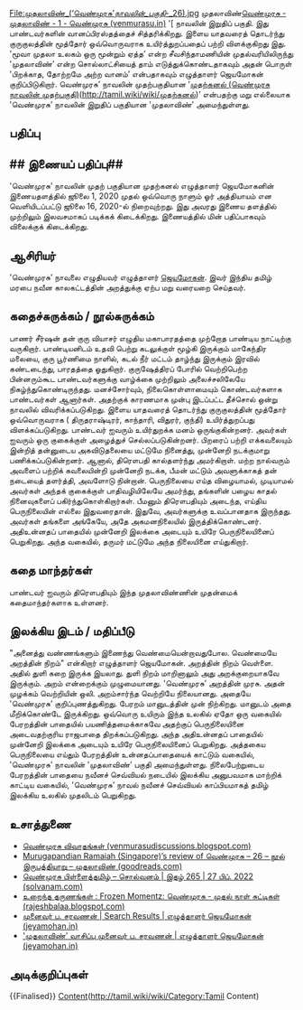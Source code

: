 [File:முதலாவிண்_(‘வெண்முரசு’_நாவலின்_பகுதி_-_26).jpg](http://tamil.wiki/wiki/thumb|முதலாவிண் ('வெண்முரசு’ நாவலின் பகுதி - 26))
முதலாவிண்<ref>[வெண்முரசு - முதலாவிண் - 1 - வெண்முரசு (venmurasu.in)](https://venmurasu.in/muthalaavin/chapter-1)</ref> '[ நாவலின் இறுதிப் பகுதி.  இது பாண்டவர்களின் வானப்பிரஸ்தத்தைச் சித்தரிக்கிறது. இளைய யாதவரைத் தொடர்ந்து குருகுலத்தின் மூத்தோர் ஒவ்வொருவராக உயிர்த்துறப்பதைப் பற்றி விளக்குகிறது இது. 'மூவா முதலா உலகம் ஒரு மூன்றும் ஏத்த’ என்ற சீவசிந்தாமணியின் முதல்வரியிலிருந்து 'முதலாவிண்’ என்ற  சொல்லாட்சியைத் தாம் எடுத்துக்கொண்டதாகவும் அதன் பொருள் 'பிறக்காத, தோற்றமே அற்ற வானம்’ என்பதாகவும் எழுத்தாளர் ஜெயமோகன் குறிப்பிடுகிறார். வெண்முரசு’ நாவலின்  முதற்பகுதியான '[முதற்கனல் (வெண்முரசு நாவலின் முதற்பகுதி)](வெண்முரசு](http://tamil.wiki/wiki/வெண்முரசு)’)(http://tamil.wiki/wiki/முதற்கனல்)’ என்பதற்கு மறு எல்லையாக 'வெண்முரசு’ நாவலின் இறுதிப் பகுதியான  'முதலாவிண்’ அமைந்துள்ளது.
## பதிப்பு
## ## இணையப் பதிப்பு## 
'வெண்முரசு’ நாவலின் முதற் பகுதியான முதற்கனல் எழுத்தாளர் ஜெயமோகனின் இணையதளத்தில் ஜூலை 1, 2020 முதல் ஒவ்வொரு நாளும் ஓர் அத்தியாயம் என வெளியிடப்பட்டு ஜூலை 16, 2020-ல் நிறைவுற்றது. இது அவரது இணைய தளத்தில் முற்றிலும் இலவசமாகப் படிக்கக் கிடைக்கிறது. இணையத்தில் மின் பதிப்பாகவும்  விலைக்குக் கிடைக்கிறது.
## ஆசிரியர்
'வெண்முரசு’ நாவலை எழுதியவர் எழுத்தாளர் [ஜெயமோகன்](http://tamil.wiki/wiki/ஜெயமோகன்). இவர் இந்திய தமிழ் மரபை நவீன காலகட்டத்தின் அறத்துக்கு ஏற்ப மறு வரையறை செய்தவர். 
## கதைச்சுருக்கம் / நூல்சுருக்கம்
பாணர் சீர்ஷன் தன் குரு வியாசர் எழுதிய மகாபாரதத்தை முற்றோத பாண்டிய நாட்டிற்கு வருகிறார். பாண்டியனிடம் உதவி பெற்று கடலுக்குள் மூழ்கி இருக்கும் மாகேந்திர மலையை, குரு பூர்ணிமை நாளில், கடல் நீர் மட்டம் தாழ்ந்து இருக்கும் இரவில் கண்டடைந்து, பாரதத்தை ஓதுகிறார். குருஷேத்திரப் போரில் வெற்றிபெற்ற பின்னரும்கூட பாண்டவர்களுக்கு வாழ்க்கை முற்றிலும் அலைச்சலிலேயே நிகழ்ந்துகொண்டிருந்தது. மனச்சோர்வும், நிலைகொள்ளாமையும் கொண்டவர்களாக பாண்டவர்கள் ஆனார்கள். அதற்குக் காரணமாக முன்பு இடப்பட்ட  தீச்சொல் ஒன்று நாவலில் விவரிக்கப்படுகிறது. இளைய யாதவரைத் தொடர்ந்து குருகுலத்தின் மூத்தோர் ஒவ்வொருவராக ( திருதராஷ்டிரர், காந்தாரி, விதுரர், குந்தி) உயிர்த்துறப்பது விளக்கப்படுகிறது. பாண்டவர் ஐவரும் உயிர்துறக்க மனம் ஒருங்குகின்றனர். அவர்கள் ஐவரும் ஒரு குகைக்குள் அழைத்துச் செல்லப்படுகின்றனர். பிறரைப் பற்றி எக்கவலையும் இன்றித் தன்னுடைய அகவிடுதலையை மட்டுமே நினைத்து, முன்னேறி நடக்குமாறு பணிக்கப்படுகின்றனர். ஆனால், திரௌபதி கால்தளர்ந்து அமர்கிறாள். மற்ற நால்வரும் அவளைப் பற்றிக் கவலையின்றி முன்னேறி நடக்க, பீமன் மட்டும் அவளுக்காகத் தன் நடையைத் தளர்த்தி, அவளோடு நின்றான். பெருநிலையை எய்த விழையாமல், முடியாமல் அவர்கள் அந்தக் குகைக்குள் பாதிவழியிலேயே அமர்ந்து, தங்களின் பழைய காதல் நினைவுகளைப் பகிர்ந்துகொள்கிறார்கள். பீமனும் திரௌபதியும் அடைந்த, எய்திய பெருநிலையின் எல்லை இதுவரைதான். இதுவே, அவர்களுக்கு உவப்பானதாக இருந்தது. அவர்கள் தங்களை அங்கேயே, அதே அகமனநிலையில் இருத்திக்கொண்டனர். அதிஉன்னதப் பாதையில் முன்னேறி இலக்கை அடையும் உயிரே பெருநிலையினைப் பெறுகிறது. அந்த வகையில், தருமர் மட்டுமே அந்த நிலையினை எய்துகிறார்.
## கதை மாந்தர்கள்
பாண்டவர் ஐவரும் திரௌபதியும் இந்த முதலாவிண்ணின் முதன்மைக் கதைமாந்தர்களாக உள்ளனர். 
## இலக்கிய இடம் / மதிப்பீடு
"அனைத்து வண்ணங்களும் இணைந்து வெண்மையென்றாவதுபோல. வெண்மையே அறத்தின் நிறம்" என்கிறார் எழுத்தாளர் ஜெயமோகன். அறத்தின் நிறம் வெள்ளை. அதில் துளி கறை இருக்க இயலாது. துளி நிறம் மாறினாலும் அது அறக்குறையாகவே இருக்கும். அறம் என்றைக்கும் முழுமையானது. 'வெண்முரசு’ அறத்தின் முரசு. அதன் முழக்கம் வெற்றியின் ஒலி. அறம்சார்ந்த வெற்றியே நிலையானது. அதையே 'வெண்முரசு’ குறிப்புணத்துகிறது. பேரறம் மானுடத்தின் முன் நிற்கிறது. மானுடம் அதை மீறிக்கொண்டே இருக்கிறது. ஒவ்வொரு உயிரும் இந்த உலகில் ஏதோ ஒரு வகையில் பேரறத்தின் பாதையில் பயணித்தமைக்காகவே அதற்குப் பெருநிலையினை அடைவதற்குரிய ராஜபாதை திறக்கப்படுகிறது. அந்த அதிஉன்னதப் பாதையில் முன்னேறி இலக்கை அடையும் உயிரே பெருநிலையினைப் பெறுகிறது. அத்தகைய பெருநிலையை எய்தும் பேரறத்தின் உன்னதப்பாதையைக் காட்டும் வகையில், 'வெண்முரசு’ நாவலின் 'முதலாவிண்’ பகுதி அமைந்துள்ளது. நிலைபேற்றுடைய பேரறத்தின் பாதையை நவீனச் செவ்வியல் நடையில் இலக்கிய அனுபவமாக மாற்றிக் காட்டிய வகையில், 'வெண்முரசு’ நாவல் நவீனச் செவ்வியல் காப்பியமாகத் தமிழ் இலக்கிய உலகில் முதலிடம் பெறுகிறது. 
## உசாத்துணை
* [வெண்முரசு விவாதங்கள் (venmurasudiscussions.blogspot.com)](https://venmurasudiscussions.blogspot.com/)
* [Murugapandian Ramaiah (Singapore)’s review of வெண்முரசு – 26 – நூல் இருபத்தியாறு – முதலாவிண் (goodreads.com)](https://www.goodreads.com/review/show/3724696905) 
* [வெண்முரசு பிள்ளைத்தமிழ் – சொல்வனம் | இதழ் 265 | 27 பிப். 2022 (solvanam.com)](https://solvanam.com/2021/10/24/%E0%AE%B5%E0%AF%86%E0%AE%A3%E0%AF%8D%E0%AE%AE%E0%AF%81%E0%AE%B0%E0%AE%9A%E0%AF%81-%E0%AE%AA%E0%AE%BF%E0%AE%B3%E0%AF%8D%E0%AE%B3%E0%AF%88%E0%AE%A4%E0%AF%8D%E0%AE%A4%E0%AE%AE%E0%AE%BF%E0%AE%B4%E0%AF%8D/)
* [உறைந்த தருணங்கள் : Frozen Momentz: வெண்முரசு - முதல் நாள் சுட்டிகள் (rajeshbalaa.blogspot.com)](https://rajeshbalaa.blogspot.com/2017/09/venmurasu.html)
* [முனைவர் ப. சரவணன் | Search Results | எழுத்தாளர் ஜெயமோகன் (jeyamohan.in)](https://www.jeyamohan.in/?s=%E0%AE%AE%E0%AF%81%E0%AE%A9%E0%AF%88%E0%AE%B5%E0%AE%B0%E0%AF%8D+%E0%AE%AA.+%E0%AE%9A%E0%AE%B0%E0%AE%B5%E0%AE%A3%E0%AE%A9%E0%AF%8D)
* ['முதலாவிண்’ வாசிப்பு முனைவர் ப. சரவணன் | எழுத்தாளர் ஜெயமோகன் (jeyamohan.in)](https://www.jeyamohan.in/152302/)
## அடிக்குறிப்புகள்
<references />

{{Finalised}}
[Content](Category:Tamil)(http://tamil.wiki/wiki/Category:Tamil Content)